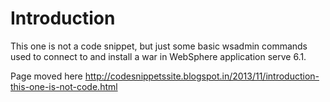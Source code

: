 # Introduction #

This one is not a code snippet, but just some basic wsadmin commands used to connect to and install a war in WebSphere application serve 6.1.

Page moved here http://codesnippetssite.blogspot.in/2013/11/introduction-this-one-is-not-code.html